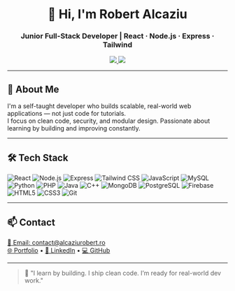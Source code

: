 
<h1 align="center">👋 Hi, I'm Robert Alcaziu</h1>
<h3 align="center">Junior Full-Stack Developer | React · Node.js · Express · Tailwind</h3>

<p align="center">
  <a href="https://alcaziurobert.ro" target="_blank">
    <img src="https://img.shields.io/badge/🌐%20Portfolio-Visit-blue?style=for-the-badge" />
  </a>
  <a href="https://www.linkedin.com/in/alcaziurobert/" target="_blank">
    <img src="https://img.shields.io/badge/LinkedIn-Profile-blue?logo=linkedin&style=for-the-badge" />
  </a>
</p>

---

## 🚀 About Me

I'm a self-taught developer who builds scalable, real-world web applications — not just code for tutorials.  
I focus on clean code, security, and modular design. Passionate about learning by building and improving constantly.

---

## 🛠️ Tech Stack

![React](https://img.shields.io/badge/React-20232A?style=flat&logo=react&logoColor=61DAFB)
![Node.js](https://img.shields.io/badge/Node.js-339933?style=flat&logo=node.js&logoColor=white)
![Express](https://img.shields.io/badge/Express.js-404D59?style=flat&logo=express&logoColor=white)
![Tailwind CSS](https://img.shields.io/badge/Tailwind_CSS-38B2AC?style=flat&logo=tailwind-css&logoColor=white)
![JavaScript](https://img.shields.io/badge/JavaScript-F7DF1E?style=flat&logo=javascript&logoColor=black)
![MySQL](https://img.shields.io/badge/MySQL-00000F?style=flat&logo=mysql&logoColor=white)
![Python](https://img.shields.io/badge/Python-3776AB?style=flat&logo=python&logoColor=white)
![PHP](https://img.shields.io/badge/PHP-777BB4?style=flat&logo=php&logoColor=white)
![Java](https://img.shields.io/badge/Java-ED8B00?style=flat&logo=java&logoColor=white)
![C++](https://img.shields.io/badge/C++-00599C?style=flat&logo=c%2b%2b&logoColor=white)
![MongoDB](https://img.shields.io/badge/MongoDB-4EA94B?style=flat&logo=mongodb&logoColor=white)
![PostgreSQL](https://img.shields.io/badge/PostgreSQL-336791?style=flat&logo=postgresql&logoColor=white)
![Firebase](https://img.shields.io/badge/Firebase-FFCA28?style=flat&logo=firebase&logoColor=black)
![HTML5](https://img.shields.io/badge/HTML5-E34F26?style=flat&logo=html5&logoColor=white)
![CSS3](https://img.shields.io/badge/CSS3-1572B6?style=flat&logo=css3&logoColor=white)
![Git](https://img.shields.io/badge/Git-F05032?style=flat&logo=git&logoColor=white)

---

## 📫 Contact

[📩 Email: contact@alcaziurobert.ro](mailto:contact@alcaziurobert.ro)  
[🌐 Portfolio](https://alcaziurobert.ro) • [💼 LinkedIn](https://www.linkedin.com/in/alcaziurobert/) • [💻 GitHub](https://github.com/robertalc1)

---

> 💬 "I learn by building. I ship clean code. I’m ready for real-world dev work."
